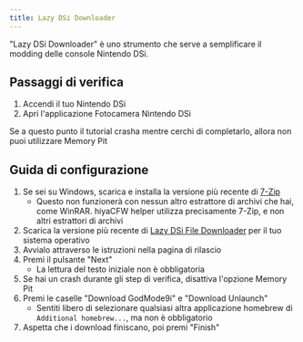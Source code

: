 ```yaml
---
title: Lazy DSi Downloader
---
```


"Lazy DSi Downloader" è uno strumento che serve a semplificare il modding delle console Nintendo DSi.

## Passaggi di verifica

1. Accendi il tuo Nintendo DSi
1. Apri l'applicazione Fotocamera Nintendo DSi

Se a questo punto il tutorial crasha mentre cerchi di completarlo, allora non puoi utilizzare Memory Pit

## Guida di configurazione

1. Se sei su Windows, scarica e installa la versione più recente di [7-Zip](https://www.7-zip.org/download.html)
   - Questo non funzionerà con nessun altro estrattore di archivi che hai, come WinRAR. hiyaCFW helper utilizza precisamente 7-Zip, e non altri estrattori di archivi
1. Scarica la versione più recente di [Lazy DSi File Downloader](https://github.com/yourkalamity/lazy-dsi-file-downloader/releases) per il tuo sistema operativo
1. Avvialo attraverso le istruzioni nella pagina di rilascio
1. Premi il pulsante "Next"
   - La lettura del testo iniziale non è obbligatoria
1. Se hai un crash durante gli step di verifica, disattiva l'opzione Memory Pit
1. Premi le caselle "Download GodMode9i" e "Download Unlaunch"
   - Sentiti libero di selezionare qualsiasi altra applicazione homebrew di `Additional homebrew...`, ma non è obbligatorio
1. Aspetta che i download finiscano, poi premi "Finish"
